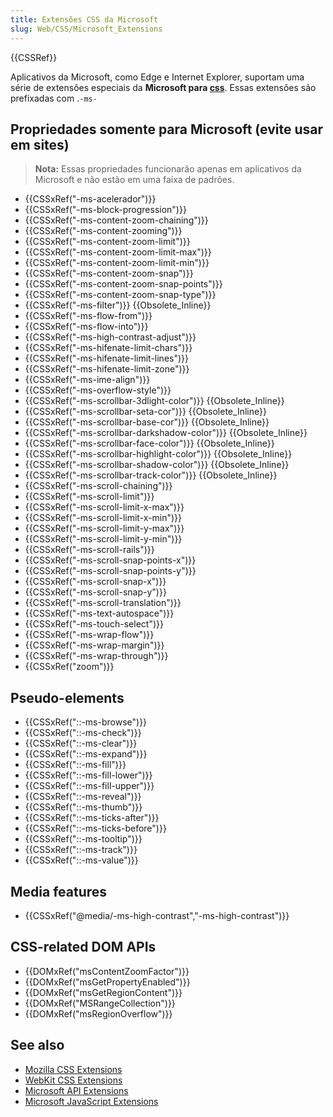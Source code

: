 ```yaml
---
title: Extensões CSS da Microsoft
slug: Web/CSS/Microsoft_Extensions
---
```


{{CSSRef}}

Aplicativos da Microsoft, como Edge e Internet Explorer, suportam uma série de extensões especiais da **Microsoft para [css](/pt-BR/docs/Web/CSS)**. Essas extensões são prefixadas com .`-ms-`

## Propriedades somente para Microsoft (evite usar em sites)

> **Nota:** Essas propriedades funcionarão apenas em aplicativos da Microsoft e não estão em uma faixa de padrões.

- {{CSSxRef("-ms-acelerador")}}
- {{CSSxRef("-ms-block-progression")}}
- {{CSSxRef("-ms-content-zoom-chaining")}}
- {{CSSxRef("-ms-content-zooming")}}
- {{CSSxRef("-ms-content-zoom-limit")}}
- {{CSSxRef("-ms-content-zoom-limit-max")}}
- {{CSSxRef("-ms-content-zoom-limit-min")}}
- {{CSSxRef("-ms-content-zoom-snap")}}
- {{CSSxRef("-ms-content-zoom-snap-points")}}
- {{CSSxRef("-ms-content-zoom-snap-type")}}
- {{CSSxRef("-ms-filter")}} {{Obsolete_Inline}}
- {{CSSxRef("-ms-flow-from")}}
- {{CSSxRef("-ms-flow-into")}}
- {{CSSxRef("-ms-high-contrast-adjust")}}
- {{CSSxRef("-ms-hifenate-limit-chars")}}
- {{CSSxRef("-ms-hifenate-limit-lines")}}
- {{CSSxRef("-ms-hifenate-limit-zone")}}
- {{CSSxRef("-ms-ime-align")}}
- {{CSSxRef("-ms-overflow-style")}}
- {{CSSxRef("-ms-scrollbar-3dlight-color")}} {{Obsolete_Inline}}
- {{CSSxRef("-ms-scrollbar-seta-cor")}} {{Obsolete_Inline}}
- {{CSSxRef("-ms-scrollbar-base-cor")}} {{Obsolete_Inline}}
- {{CSSxRef("-ms-scrollbar-darkshadow-color")}} {{Obsolete_Inline}}
- {{CSSxRef("-ms-scrollbar-face-color")}} {{Obsolete_Inline}}
- {{CSSxRef("-ms-scrollbar-highlight-color")}} {{Obsolete_Inline}}
- {{CSSxRef("-ms-scrollbar-shadow-color")}} {{Obsolete_Inline}}
- {{CSSxRef("-ms-scrollbar-track-color")}} {{Obsolete_Inline}}
- {{CSSxRef("-ms-scroll-chaining")}}
- {{CSSxRef("-ms-scroll-limit")}}
- {{CSSxRef("-ms-scroll-limit-x-max")}}
- {{CSSxRef("-ms-scroll-limit-x-min")}}
- {{CSSxRef("-ms-scroll-limit-y-max")}}
- {{CSSxRef("-ms-scroll-limit-y-min")}}
- {{CSSxRef("-ms-scroll-rails")}}
- {{CSSxRef("-ms-scroll-snap-points-x")}}
- {{CSSxRef("-ms-scroll-snap-points-y")}}
- {{CSSxRef("-ms-scroll-snap-x")}}
- {{CSSxRef("-ms-scroll-snap-y")}}
- {{CSSxRef("-ms-scroll-translation")}}
- {{CSSxRef("-ms-text-autospace")}}
- {{CSSxRef("-ms-touch-select")}}
- {{CSSxRef("-ms-wrap-flow")}}
- {{CSSxRef("-ms-wrap-margin")}}
- {{CSSxRef("-ms-wrap-through")}}
- {{CSSxRef("zoom")}}

## Pseudo-elements

- {{CSSxRef("::-ms-browse")}}
- {{CSSxRef("::-ms-check")}}
- {{CSSxRef("::-ms-clear")}}
- {{CSSxRef("::-ms-expand")}}
- {{CSSxRef("::-ms-fill")}}
- {{CSSxRef("::-ms-fill-lower")}}
- {{CSSxRef("::-ms-fill-upper")}}
- {{CSSxRef("::-ms-reveal")}}
- {{CSSxRef("::-ms-thumb")}}
- {{CSSxRef("::-ms-ticks-after")}}
- {{CSSxRef("::-ms-ticks-before")}}
- {{CSSxRef("::-ms-tooltip")}}
- {{CSSxRef("::-ms-track")}}
- {{CSSxRef("::-ms-value")}}

## Media features

- {{CSSxRef("@media/-ms-high-contrast","-ms-high-contrast")}}

## CSS-related DOM APIs

- {{DOMxRef("msContentZoomFactor")}}
- {{DOMxRef("msGetPropertyEnabled")}}
- {{DOMxRef("msGetRegionContent")}}
- {{DOMxRef("MSRangeCollection")}}
- {{DOMxRef("msRegionOverflow")}}

## See also

- [Mozilla CSS Extensions](/pt-BR/docs/Web/CSS/Mozilla_Extensions)
- [WebKit CSS Extensions](/pt-BR/docs/Web/CSS/WebKit_Extensions)
- [Microsoft API Extensions](/pt-BR/docs/Web/API/Microsoft_API_extensions)
- [Microsoft JavaScript Extensions](/pt-BR/docs/Web/JavaScript/Microsoft_JavaScript_extensions)
